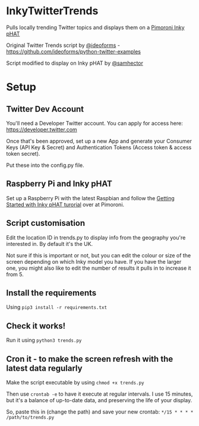 # InkyTwitterTrends
Pulls locally trending Twitter topics and displays them on a [Pimoroni Inky pHAT](https://shop.pimoroni.com/products/inky-phat)

Original Twitter Trends script by [@ideoforms](https://github.com/ideoforms/) - https://github.com/ideoforms/python-twitter-examples

Script modified to display on Inky pHAT by [@samhector](https://twitter.com/samhector)

# Setup
## Twitter Dev Account

You'll need a Developer Twitter account. You can apply for access here: https://developer.twitter.com 

Once that's been approved, set up a new App and generate your Consumer Keys (API Key & Secret) and Authentication Tokens (Access token & access token secret). 

Put these into the config.py file.

## Raspberry Pi and Inky pHAT

Set up a Raspberry Pi with the latest Raspbian and follow the [Getting Started with Inky pHAT turorial](https://learn.pimoroni.com/tutorial/sandyj/getting-started-with-inky-phat) over at Pimoroni. 

## Script customisation

Edit the location ID in trends.py to display info from the geography you're interested in. By default it's the UK.

Not sure if this is important or not, but you can edit the colour or size of the screen depending on which Inky model you have. If you have the larger one, you might also like to edit the number of results it pulls in to increase it from 5.

## Install the requirements

Using `pip3 install -r requirements.txt`

## Check it works!

Run it using `python3 trends.py`

## Cron it - to make the screen refresh with the latest data regularly

Make the script executable by using `chmod +x trends.py`

Then use `crontab -e` to have it execute at regular intervals. I use 15 minutes, but it's a balance of up-to-date data, and preserving the life of your display. 

So, paste this in (change the path) and save your new crontab: `*/15 * * * * /path/to/trends.py`
